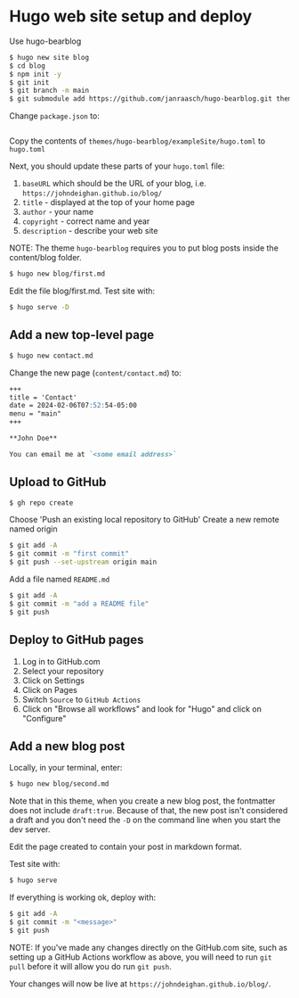 Hugo web site setup and deploy
==============================

Use hugo-bearblog

```bash
$ hugo new site blog
$ cd blog
$ npm init -y
$ git init
$ git branch -m main
$ git submodule add https://github.com/janraasch/hugo-bearblog.git themes/hugo-bearblog
```

Change `package.json` to:

```json
```

Copy the contents of `themes/hugo-bearblog/exampleSite/hugo.toml`
to `hugo.toml`

Next, you should update these parts of your `hugo.toml` file:

1. `baseURL` which should be the URL of your blog,
	i.e. `https://johndeighan.github.io/blog/`
2. `title` - displayed at the top of your home page
3. `author` - your name
4. `copyright` - correct name and year
5. `description` - describe your web site

NOTE: The theme `hugo-bearblog` requires you to put
blog posts inside the content/blog folder.

```bash
$ hugo new blog/first.md
```

Edit the file blog/first.md. Test site with:

```bash
$ hugo serve -D
```

Add a new top-level page
------------------------

```bash
$ hugo new contact.md
```

Change the new page (`content/contact.md`) to:

```markdown
+++
title = 'Contact'
date = 2024-02-06T07:52:54-05:00
menu = "main"
+++

**John Doe**

You can email me at `<some email address>`
```

Upload to GitHub
----------------

```bash
$ gh repo create
```

Choose 'Push an existing local repository to GitHub'
Create a new remote named origin

```bash
$ git add -A
$ git commit -m "first commit"
$ git push --set-upstream origin main
```

Add a file named `README.md`

```bash
$ git add -A
$ git commit -m "add a README file"
$ git push
```

Deploy to GitHub pages
----------------------

1. Log in to GitHub.com
2. Select your repository
3. Click on Settings
4. Click on Pages
5. Switch `Source` to `GitHub Actions`
6. Click on "Browse all workflows" and look for "Hugo"
	and click on "Configure"

Add a new blog post
-------------------

Locally, in your terminal, enter:

```bash
$ hugo new blog/second.md
```

Note that in this theme, when you create a new blog post,
the fontmatter does not include `draft:true`. Because of that,
the new post isn't considered a draft and you don't need the
`-D` on the command line when you start the dev server.

Edit the page created to contain your post in markdown format.

Test site with:

```bash
$ hugo serve
```

If everything is working ok, deploy with:

```bash
$ git add -A
$ git commit -m "<message>"
$ git push
```

NOTE: If you've made any changes directly on the GitHub.com
site, such as setting up a GitHub Actions workflow as above,
you will need to run `git pull` before it will allow you do
run `git push`.

Your changes will now be live at `https://johndeighan.github.io/blog/`.

